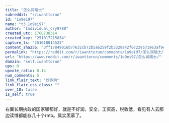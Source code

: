 ```yaml
---
title: "怎么润瑞士"
subreddit: "r/iwanttorun"
id: "1o9ei97"
name: "t3_1o9ei97"
author: "Individual_Cry9780"
created_utc: 1760738314
created_key: "251017215834"
capture_ts: "251018014522"
content_sha256: "3ff17849016b77632cb72b5a6259f2b5329a42f07229571963af9ea22a430a1c"
permalink: "https://reddit.com/r/iwanttorun/comments/1o9ei97/怎么润瑞士/"
url: "https://www.reddit.com/r/iwanttorun/comments/1o9ei97/怎么润瑞士/"
domain: "self.iwanttorun"
ups: 0
upvote_ratio: 0.14
num_comments: 5
link_flair_text: "炒作狗"
link_flair_css_class: ""
over_18: false
is_self: true
---
```


右翼长期执政的国家哪都好，就是不好润，安全，工资高，税收低，看见有人去那边读博都能存几十个rmb。属实羡慕了。

